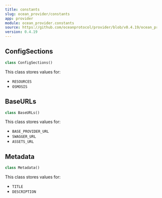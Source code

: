 ```yaml
---
title: constants
slug: ocean_provider/constants
app: provider
module: ocean_provider.constants
source: https://github.com/oceanprotocol/provider/blob/v0.4.19/ocean_provider/constants.py
version: 0.4.19
---
```

## ConfigSections

```python
class ConfigSections()
```

This class stores values for:

- `RESOURCES`
- `OSMOSIS`

## BaseURLs

```python
class BaseURLs()
```

This class stores values for:

- `BASE_PROVIDER_URL`
- `SWAGGER_URL`
- `ASSETS_URL`

## Metadata

```python
class Metadata()
```

This class stores values for:

- `TITLE`
- `DESCRIPTION`

